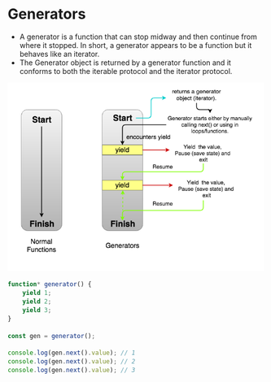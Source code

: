 # Generators

* A generator is a function that can stop midway and then continue from where it stopped. In short, a generator appears to be a function but it behaves like an iterator.
* The Generator object is returned by a generator function and it conforms to both the iterable protocol and the iterator protocol.

![Generartor](./image/simple_function_vs_generator.png)

```js
function* generator() {
    yield 1;
    yield 2;
    yield 3;
}

const gen = generator();

console.log(gen.next().value); // 1
console.log(gen.next().value); // 2
console.log(gen.next().value); // 3
```